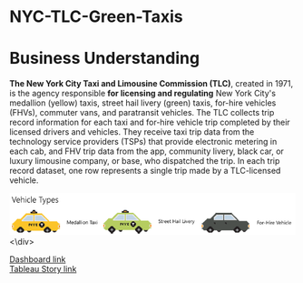 # NYC-TLC-Green-Taxis

# Business Understanding

**The New York City Taxi and Limousine Commission (TLC)**, created in 1971, is the agency responsible 
**for licensing and regulating** New York City's medallion (yellow) taxis, street hail livery (green) taxis, 
for-hire vehicles (FHVs), commuter vans, and paratransit vehicles. The TLC collects trip record 
information for each taxi and for-hire vehicle trip completed by their licensed drivers and vehicles. 
They receive taxi trip data from the technology service providers (TSPs) that provide electronic 
metering in each cab, and FHV trip data from the app, community livery, black car, or luxury 
limousine company, or base, who dispatched the trip. In each trip record dataset, one row represents a single trip made by a TLC-licensed vehicle.

<div><img src="asset\pictures\vehicle_type.png"><\div>


[Dashboard link](https://public.tableau.com/views/Book1_17173972444820/InteractiveDashboard?:language=en-US&publish=yes&:sid=&:display_count=n&:origin=viz_share_link)
<br>[Tableau Story link](https://public.tableau.com/views/NYCTLCGreenTaxis/Story1?:language=en-US&:sid=&:display_count=n&:origin=viz_share_link)
